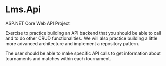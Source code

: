 # Lms.Api
ASP.NET Core Web API Project


Exercise to practice building an API backend that you should be able to call and to do other CRUD functionalities. We will also practice building a little more advanced
architecture and implement a repository pattern.

The user should be able to make specific API calls to get information about tournaments and matches within each tournament. 
